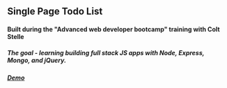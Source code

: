 ## Single Page Todo List
#### Built during the "Advanced web developer bootcamp" training with Colt Stelle
##### The goal - learning building full stack JS apps with Node, Express, Mongo, and jQuery.
##### [Demo](https://)




